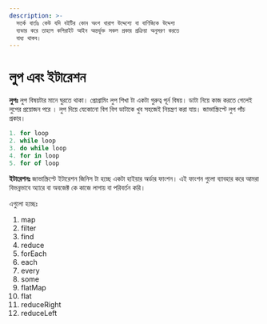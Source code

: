 ```yaml
---
description: >-
  সতর্ক বার্তাঃ কেউ যদি বইটির কোন অংশ খারাপ উদ্দেশ্যে বা বাণিজ্যিক উদ্দেশ্য
  ব্যভার করে তাহলে কপিরাইট আইন অন্তর্ভুক্ত সকল প্রকার প্রক্রিয়া অনুসরণ করতে
  বাধ্য থাকব।
---
```


# লুপ এবং ইটারেশন

**লুপঃ** লুপ বিষয়টার মানে ঘুরতে থাকা। প্রোগ্রামিং লুপ শিখা টা একটা গুরুত্ব পূর্ন বিষয়। ডাটা নিয়ে কাজ করতে গেলেই লুপের প্রয়োজন পরে । লুপ দিয়ে যেকোনো বিগ বিগ ডাটাকে খুব সহজেই নিয়ন্ত্রণ করা যায়। জাভাস্ক্রিপ্টে লুপ পাঁচ প্রকার।

```javascript
1. for loop
2. while loop
3. do while loop
4. for in loop
5. for of loop
```

**ইটারেশনঃ** জাভাস্ক্রিপ্টে ইটারেশন জিনিস টা হচ্ছে একটা হাইয়ার অর্ডার ফাংশন। এই ফাংশন গুলো ব্যাবহার করে আমরা বিভন্নভাবে অ্যারে বা অবজেক্ট কে কাজে লাগায় বা পরিবর্তন করি।&#x20;

এগুলো হচ্ছেঃ&#x20;

1. map
2. filter
3. find
4. reduce
5. forEach
6. each
7. every
8. some
9. flatMap
10. flat
11. reduceRight
12. reduceLeft

